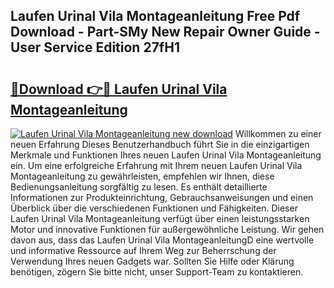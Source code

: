 ## Laufen Urinal Vila Montageanleitung Free Pdf Download - Part-SMy New Repair Owner Guide - User Service Edition 27fH1

# <h2><a href="http://df8050n.blite.top/?on=Laufen+Urinal+Vila+Montageanleitung">🔗Download 👉🔴 Laufen Urinal Vila Montageanleitung</a></h2>

[![Laufen Urinal Vila Montageanleitung new download](https://i.imgur.com/lujVjoI.png)](http://df8050n.blite.top/?on=Laufen+Urinal+Vila+Montageanleitung)
Willkommen zu einer neuen Erfahrung Dieses Benutzerhandbuch führt Sie in die einzigartigen Merkmale und Funktionen Ihres neuen Laufen Urinal Vila Montageanleitung ein. Um eine erfolgreiche Erfahrung mit Ihrem neuen Laufen Urinal Vila Montageanleitung zu gewährleisten, empfehlen wir Ihnen, diese Bedienungsanleitung sorgfältig zu lesen. Es enthält detaillierte Informationen zur Produkteinrichtung, Gebrauchsanweisungen und einen Überblick über die verschiedenen Funktionen und Fähigkeiten. Dieser Laufen Urinal Vila Montageanleitung verfügt über einen leistungsstarken Motor und innovative Funktionen für außergewöhnliche Leistung. Wir gehen davon aus, dass das Laufen Urinal Vila MontageanleitungD eine wertvolle und informative Ressource auf Ihrem Weg zur Beherrschung der Verwendung Ihres neuen Gadgets war. Sollten Sie Hilfe oder Klärung benötigen, zögern Sie bitte nicht, unser Support-Team zu kontaktieren.
